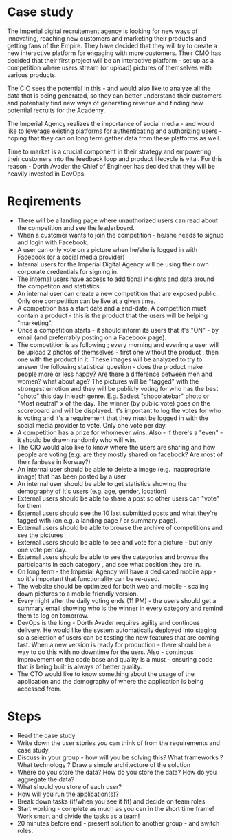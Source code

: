 # Case study

The Imperial digital recruitement agency is looking for new ways of innovating, reaching new customers and marketing their products and getting fans of the Empire. They have decided that they will try to create a new interactive platform for engaging with more customers. Their CMO has decided that their first project will be an interactive platform - set up as a competition where users stream (or upload) pictures of themselves with various products. 

The CIO sees the potential in this - and would also like to analyze all the data that is being generated, so they can better understand their customers and potentially find new ways of generating revenue and finding new potential recruits for the Academy. 

The Imperial Agency realizes the importance of social media - and would like to leverage existing platforms for authenticating and authorizing users - hoping that they can on long term gather data from these platforms as well.

Time to market is a crucial component in their strategy and empowering their customers into the feedback loop and product lifecycle is vital. For this reason - Dorth Avader the Chief of Engineer has decided that they will be heavily invested in DevOps.   

# Reqirements
 - There will be a landing page where unauthorized users can read about the competition and see the leaderboard. 
 - When a customer wants to join the competition - he/she needs to signup and login with Facebook.
 - A user can only vote on a picture when he/she is logged in with Facebook (or a social media provider)
 - Internal users for the Imperial Digital Agency will be using their own corporate credentials for signing in.
 -  The internal users have access to additional insights and data around the competiton and statistics.
 -  An internal user can create a new competition that are exposed public. Only one competition can be live at a given time. 
 - A competition has a start date and a end-date. A competition must contain a product - this is the product that the users will be helping "marketing".
 - Once a competition starts - it should inform its users that it's "ON" - by email (and preferrably posting on a Facebook page).
 - The competition is as following ; every morning and evening a user will be upload 2 photos of themselves - first one without the product , then one with the product in it. These images will be analyzed to try to answer the following statistical question - does the product make people more or less happy? Are there a difference between men and women? what about age? The pictures will be "tagged" with the strongest emotion and they will be publicly voting for who has the best "photo" this day in each genre. E.g. Sadest "chocolatebar" photo  or "Most neutral" x of the day. The winner (by public vote) goes on the scoreboard and will be displayed. It's important to log the votes for who is voting and it's a requirement that they must be logged in with the social media provider to vote. Only one vote per day. 
 - A competition has a prize for whomever wins. Also - if there's a "even" - it should be drawn randomly who will win. 
 - The CIO would also like to know where the users are sharing and how people are voting (e.g. are they mostly shared on facebook? Are most of their fanbase in Norway?)
 - An internal user should be able to delete a image (e.g. inappropriate image) that has been posted by a user
 - An internal user should be able to get statistics showing the demography of it's users (e.g. age, gender, location)
 - External users should be able to share a post so other users can "vote" for them
 - External users should see the 10 last submitted posts and what they're tagged with (on e.g. a landing page / or summary page).
 - External users should be able to browse the archive of competitions and see the pictures 
 - External users should be able to see and vote for a picture - but only one vote per day.
 - External users should be able to see the categories and browse the participants in each category , and see what position they are in.
 - On long term - the Imperial Agency will have a dedicated mobile app - so it's important that functionality can be re-used. 
 - The website should be optimized for both web and mobile - scaling down pictures to a mobile friendly version.
 - Every night after the daily voting ends (11 PM) - the users should get a summary email showing who is the winner in every category and remind them to log on tomorrow.
 - DevOps is the king - Dorth Avader requires agility and continous delivery. He would like the system automatically deployed into staging so a selection of users can be testing the new features that are coming fast. When a new version is ready for production - there should be a way to do this with no downtime for the uers. Also - continous improvement on the code base and quality is a must - ensuring code that is being built is always of better quality.
  - The CTO would like to know something about the usage of the application and the demography of where the application is being accessed from.
  

# Steps 
 - Read the case study
 - Write down the user stories you can think of from the requirements and case study. 
 - Discuss in your group - how will you be solving this? What frameworks ? What technology ? Draw a simple architecture of the solution 
 - Where do you store the data? How do you store the data? How do you aggregate the data? 
 - What should you store of each user?
 - How will you run the application(s)? 
 - Break down tasks (if/when you see it fit) and decide on team roles 
 - Start working - complete as much as you can in the short time frame! Work smart and divide the tasks as a team! 
 - 20 minutes before end - present solution to another group - and switch roles.
